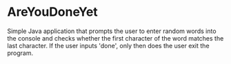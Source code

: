 # AreYouDoneYet
Simple Java application that prompts the user to enter random words into the console and checks whether the first character of the word matches the last character. If the user inputs 'done', only then does the user exit the program.
